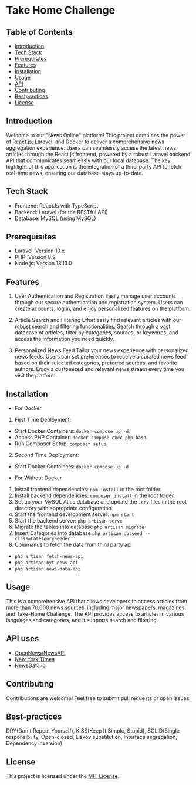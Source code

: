 # Take Home Challenge

## Table of Contents

- [Introduction](#introduction)
- [Tech Stack](#tech-stack)
- [Prerequisites](#prerequisites)
- [Features](#features)
- [Installation](#installation)
- [Usage](#usage)
- [API](#APIs)
- [Contributing](#contributing)
- [Bestpractices](#Best-practices)
- [License](#license)


## Introduction

Welcome to our "News Online" platform! This project combines the power of React.js, Laravel, and Docker to deliver a comprehensive news aggregation experience. Users can seamlessly access the latest news articles through the React.js frontend, powered by a robust Laravel backend API that communicates seamlessly with our local database. The key highlight of this application is the integration of a third-party API to fetch real-time news, ensuring our database stays up-to-date.


## Tech Stack

- Frontend: ReactJs with TypeScript
- Backend: Laravel (for the RESTful API)
- Database: MySQL (using MySQL)

## Prerequisites

- Laravel: Version 10.x
- PHP: Version 8.2
- Node.js: Version 18.13.0

## Features
1. User Authentication and Registration
Easily manage user accounts through our secure authentication and registration system. Users can create accounts, log in, and enjoy personalized features on the platform.

2. Article Search and Filtering
Effortlessly find relevant articles with our robust search and filtering functionalities. Search through a vast database of articles, filter by categories, sources, or keywords, and access the information you need quickly.

3. Personalized News Feed
Tailor your news experience with personalized news feeds. Users can set preferences to receive a curated news feed based on their selected categories, preferred sources, and favorite authors. Enjoy a customized and relevant news stream every time you visit the platform.


## Installation

- For Docker 

1. First Time Deployment:

- Start Docker Containers: `docker-compose up -d`.
- Access PHP Container: `docker-compose exec php bash`.
- Run Composer Setup: `composer setup`.

2. Second Time Deployment:

- Start Docker Containers: `docker-compose up -d`

- For Without Docker

1. Install frontend dependencies: `npm install` in the root folder.
2. Install backend dependencies: `composer install` in the root folder.
3. Set up your MySQL Atlas database and update the `.env` files in the root directory with appropriate configuration.
4. Start the frontend development server: `npm start`
5. Start the backend server: `php artisan serve`
6. Migrate the tables into database `php artisan migrate`
7. Insert Categories into database `php artisan db:seed --class=CatetgorySeeder`
8. Commands to fetch the data from third party api
 - `php artisan fetch-news-api`
 - `php artisan nyt-news-api`
 - `php artisan news-data-api`

## Usage

This is a comprehensive API that allows developers to access articles from more than 70,000 news sources, including major newspapers, magazines, and Take-Home Challenge.
The API provides access to articles in various languages and categories, and it supports search and filtering.

## API uses
- [OpenNews/NewsAPI](https://opennews.org)
- [New York Times](https://www.nytimes.com/)
- [NewsData.io](https://newsdata.io/api/1/news)

## Contributing

Contributions are welcome! Feel free to submit pull requests or open issues.

## Best-practices
DRY(Don't Repeat Yourself),
KISS(Keep It Simple, Stupid),
SOLID(Single responsibility, Open-closed, Liskov substitution, Interface segregation, Dependency inversion)

## License

This project is licensed under the [MIT License](https://opensource.org/licenses/MIT).

